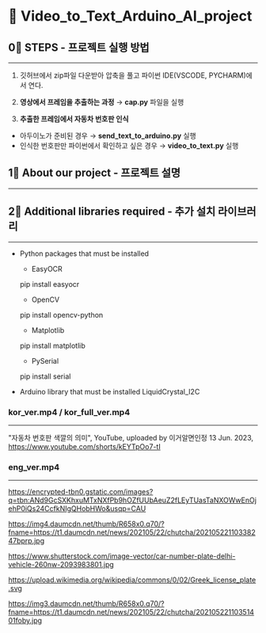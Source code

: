 # 🚗 Video_to_Text_Arduino_AI_project
## 0⃣ STEPS  -  프로젝트 실행 방법  
---------------------------------------
1. 깃허브에서 zip파일 다운받아 압축을 풀고 파이썬 IDE(VSCODE, PYCHARM)에서 연다.

  
2. __영상에서 프레임을 추출하는 과정__ → __cap.py__ 파일을 실행


3. __추출한 프레임에서 자동차 번호판 인식__
- 아두이노가 준비된 경우 → __send_text_to_arduino.py__ 실행
- 인식한 번호판만 파이썬에서 확인하고 싶은 경우 →  __video_to_text.py__ 실행

## 1⃣ About our project  -  프로젝트 설명
---------------------------------------


## 2⃣ Additional libraries required - 추가 설치 라이브러리
---------------------------------------
-  Python packages that must be installed
    - EasyOCR
  
     pip install easyocr
  
    - OpenCV
  
     pip install opencv-python
  
    - Matplotlib
  
     pip install matplotlib

    - PySerial

     pip install serial

- Arduino library that must be installed
     LiquidCrystal_I2C

### kor_ver.mp4 / kor_full_ver.mp4
---------------------------------------
"자동차 번호판 색깔의 의미", YouTube, uploaded by 이거알면인정 13 Jun. 2023,
https://www.youtube.com/shorts/kEYTpOo7-tI

### eng_ver.mp4
---------------------------------------
https://encrypted-tbn0.gstatic.com/images?q=tbn:ANd9GcSXKhxuMTxNXfPb9hOZfUUbAeuZ2fLEyTUasTaNXOWwEnOjehP0iQs24CcfkNIgQHobHWo&usqp=CAU

https://img4.daumcdn.net/thumb/R658x0.q70/?fname=https://t1.daumcdn.net/news/202105/22/chutcha/20210522110338247bprp.jpg

https://www.shutterstock.com/image-vector/car-number-plate-delhi-vehicle-260nw-2093983801.jpg

https://upload.wikimedia.org/wikipedia/commons/0/02/Greek_license_plate.svg

https://img3.daumcdn.net/thumb/R658x0.q70/?fname=https://t1.daumcdn.net/news/202105/22/chutcha/20210522110351401foby.jpg
